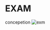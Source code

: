 # EXAM
concepetion 
![exm](https://user-images.githubusercontent.com/116549434/205278821-78870875-8306-4c5f-a037-428b7dedf71c.png)
